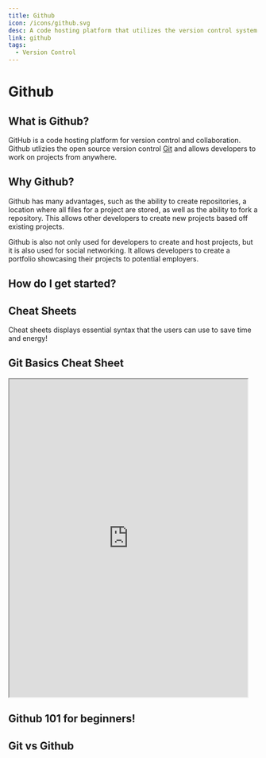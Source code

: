 ```yaml
---
title: Github
icon: /icons/github.svg
desc: A code hosting platform that utilizes the version control system Git
link: github
tags:
  - Version Control
---
```


# Github

## What is Github?

GitHub is a code hosting platform for version control and collaboration. Github
utlizies the open source version control [Git](./git) and allows developers to
work on projects from anywhere.

<VideoContainer vid-src="https://www.youtube.com/embed/w3jLJU7DT5E"></VideoContainer>

## Why Github?

Github has many advantages, such as the ability to create repositories, a
location where all files for a project are stored, as well as the ability to
fork a repository. This allows other developers to create new projects based off
existing projects.

Github is also not only used for developers to create and host projects, but it
is also used for social networking. It allows developers to create a portfolio
showcasing their projects to potential employers.

<grid-1-x-2 button="Start Learning!" link="https://www.thebalancecareers.com/what-is-github-and-why-should-i-use-it-2071946" img-src="https://www.freecodecamp.org/news/content/images/2019/11/cover-pic.jpeg" desc="A more indepth introduction to Github" button="Start Reading!"></grid-1-x-2>

## How do I get started?

<grid-1-x-2 reversed=true button="Start Learning!" link="https://lab.github.com/githubtraining/introduction-to-github" img-src="https://repository-images.githubusercontent.com/136195276/40cbd080-586d-11ea-94a3-6ca7934240ad" desc="Learn how to use Github through an interactive free course offer by Github!" button="Start Learning!"></grid-1-x-2>

## Cheat Sheets

Cheat sheets displays essential syntax that the users can use to save time and
energy!

<div class="scrolling-wrapper">
  
  <div class="scroll-child">

## Git Basics Cheat Sheet

   <iframe src="https://education.github.com/git-cheat-sheet-education.pdf" width="480" height="640"></iframe>
   </div>
</div>

## Github 101 for beginners!

<VideoContainer vid-src="https://www.youtube.com/embed/SWYqp7iY_Tc"></VideoContainer>

## Git vs Github

<VideoContainer vid-src="https://www.youtube.com/embed/wpISo9TNjfU"></VideoContainer>
